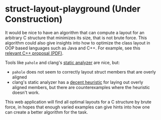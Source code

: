# struct-layout-playground (Under Construction)

It would be nice to have an algorithm that can compute a layout for an arbitrary C structure that minimizes its size, that is not brute force.
This algorithm could also give insights into how to optimize the class layout in OOP based languages such as Java and C++. For example,
see this [relevant C++ proposal (PDF)](https://www.open-std.org/jtc1/sc22/wg21/docs/papers/2019/p1112r2.pdf).

Tools like `pahole` and clang's [static analyzer](https://clang.llvm.org/docs/analyzer/checkers.html#optin-performance-padding) are nice, but:

- `pahole` does not seem to correctly layout struct members that are overly aligned
- clang's static analyzer has a [decent heuristic](https://github.com/llvm/llvm-project/blob/dec47b76f406242dfb9d36da4d7adfb171c71104/clang/lib/StaticAnalyzer/Checkers/PaddingChecker.cpp#L232) for laying out overly aligned members, but there are counterexamples where the heuristic doesn't work.

This web application will find all optimal layouts for a C structure by brute force, in hopes that enough varied examples can give hints into how one can
create a better algorithm for the task.
